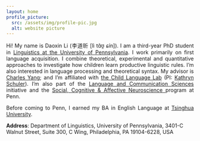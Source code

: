 ```yaml
---
layout: home
profile_picture:
  src: /assets/img/profile-pic.jpg
  alt: website picture
---
```



<p style='text-align: justify;'>
  Hi! My name is Daoxin Li (李道昕 [lì tɑ̂ʊ̯ ɕín]). I am a third-year PhD student in <a href="https://www.ling.upenn.edu">Linguistics at the University of Pennsylvania</a>. I work primarily on first language acquisition. I combine theoretical, experimental and quantitative approaches to investigate how children learn productive linguistic rules. I’m also interested in language processing and theoretical syntax. My advisor is <a href="https://www.ling.upenn.edu/~ycharles/">Charles Yang</a>; and I’m affiliated with <a href="https://web.childlanglab.com">the Child Language Lab</a> (PI: <a href="https://kathrynschuler.com">Kathryn Schuler</a>). I’m also part of the <a href="https://web.sas.upenn.edu/lcs/">Language and Communication Sciences</a> initiative and the <a href="https://neuroethics.upenn.edu/scan/">Social, Cognitive & Affective Neuroscience </a>program at Penn.
</p>

<p style='text-align: justify;'>
  Before coming to Penn, I earned my BA in English Language at <a href="https://www.tsinghua.edu.cn/en/index.htm">Tsinghua University</a>.
</p>

**Address**: Department of Linguistics, University of Pennsylvania, 3401-C Walnut Street, Suite 300, C Wing, Philadelphia, PA 19104-6228, USA
